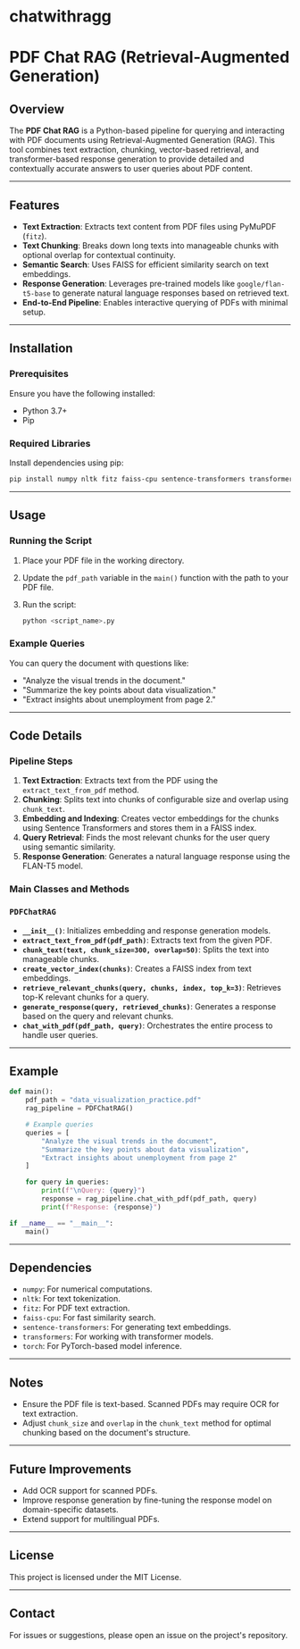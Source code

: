 # chatwithragg
# PDF Chat RAG (Retrieval-Augmented Generation)

## Overview

The **PDF Chat RAG** is a Python-based pipeline for querying and interacting with PDF documents using Retrieval-Augmented Generation (RAG). This tool combines text extraction, chunking, vector-based retrieval, and transformer-based response generation to provide detailed and contextually accurate answers to user queries about PDF content.

---

## Features

- **Text Extraction**: Extracts text content from PDF files using PyMuPDF (`fitz`).
- **Text Chunking**: Breaks down long texts into manageable chunks with optional overlap for contextual continuity.
- **Semantic Search**: Uses FAISS for efficient similarity search on text embeddings.
- **Response Generation**: Leverages pre-trained models like `google/flan-t5-base` to generate natural language responses based on retrieved text.
- **End-to-End Pipeline**: Enables interactive querying of PDFs with minimal setup.

---

## Installation

### Prerequisites

Ensure you have the following installed:

- Python 3.7+
- Pip

### Required Libraries

Install dependencies using pip:

```bash
pip install numpy nltk fitz faiss-cpu sentence-transformers transformers torch

```

---

## Usage

### Running the Script

1. Place your PDF file in the working directory.
2. Update the `pdf_path` variable in the `main()` function with the path to your PDF file.
3. Run the script:
    
    ```bash
    python <script_name>.py
    
    ```
    

### Example Queries

You can query the document with questions like:

- "Analyze the visual trends in the document."
- "Summarize the key points about data visualization."
- "Extract insights about unemployment from page 2."

---

## Code Details

### Pipeline Steps

1. **Text Extraction**: Extracts text from the PDF using the `extract_text_from_pdf` method.
2. **Chunking**: Splits text into chunks of configurable size and overlap using `chunk_text`.
3. **Embedding and Indexing**: Creates vector embeddings for the chunks using Sentence Transformers and stores them in a FAISS index.
4. **Query Retrieval**: Finds the most relevant chunks for the user query using semantic similarity.
5. **Response Generation**: Generates a natural language response using the FLAN-T5 model.

### Main Classes and Methods

### `PDFChatRAG`

- **`__init__()`**: Initializes embedding and response generation models.
- **`extract_text_from_pdf(pdf_path)`**: Extracts text from the given PDF.
- **`chunk_text(text, chunk_size=300, overlap=50)`**: Splits the text into manageable chunks.
- **`create_vector_index(chunks)`**: Creates a FAISS index from text embeddings.
- **`retrieve_relevant_chunks(query, chunks, index, top_k=3)`**: Retrieves top-K relevant chunks for a query.
- **`generate_response(query, retrieved_chunks)`**: Generates a response based on the query and relevant chunks.
- **`chat_with_pdf(pdf_path, query)`**: Orchestrates the entire process to handle user queries.

---

## Example

```python
def main():
    pdf_path = "data_visualization_practice.pdf"
    rag_pipeline = PDFChatRAG()

    # Example queries
    queries = [
        "Analyze the visual trends in the document",
        "Summarize the key points about data visualization",
        "Extract insights about unemployment from page 2"
    ]

    for query in queries:
        print(f"\nQuery: {query}")
        response = rag_pipeline.chat_with_pdf(pdf_path, query)
        print(f"Response: {response}")

if __name__ == "__main__":
    main()

```

---

## Dependencies

- `numpy`: For numerical computations.
- `nltk`: For text tokenization.
- `fitz`: For PDF text extraction.
- `faiss-cpu`: For fast similarity search.
- `sentence-transformers`: For generating text embeddings.
- `transformers`: For working with transformer models.
- `torch`: For PyTorch-based model inference.

---

## Notes

- Ensure the PDF file is text-based. Scanned PDFs may require OCR for text extraction.
- Adjust `chunk_size` and `overlap` in the `chunk_text` method for optimal chunking based on the document's structure.

---

## Future Improvements

- Add OCR support for scanned PDFs.
- Improve response generation by fine-tuning the response model on domain-specific datasets.
- Extend support for multilingual PDFs.

---

## License

This project is licensed under the MIT License.

---

## Contact

For issues or suggestions, please open an issue on the project's repository.